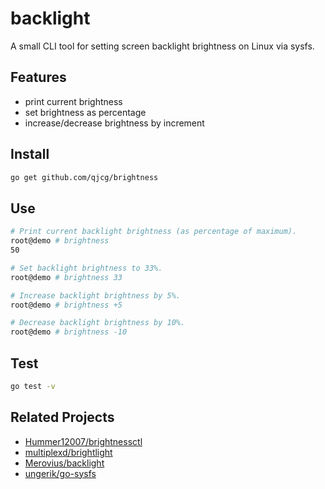 # backlight

A small CLI tool for setting screen backlight brightness on Linux via sysfs.

## Features

- print current brightness
- set brightness as percentage
- increase/decrease brightness by increment

## Install

```sh
go get github.com/qjcg/brightness
```

## Use

```sh
# Print current backlight brightness (as percentage of maximum).
root@demo # brightness
50

# Set backlight brightness to 33%.
root@demo # brightness 33

# Increase backlight brightness by 5%.
root@demo # brightness +5

# Decrease backlight brightness by 10%.
root@demo # brightness -10
```

## Test

```sh
go test -v
```

## Related Projects

- [Hummer12007/brightnessctl](https://github.com/Hummer12007/brightnessctl)
- [multiplexd/brightlight](https://github.com/multiplexd/brightlight)
- [Merovius/backlight](https://github.com/Merovius/brightness)
- [ungerik/go-sysfs](https://github.com/ungerik/go-sysfs)
